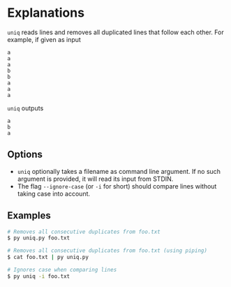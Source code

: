 # Explanations

`uniq` reads lines and removes all duplicated lines that follow each other.
For example, if given as input

```
a
a
a
b
b
a
a
a
```

`uniq` outputs

```
a
b
a
```

## Options

* `uniq` optionally takes a filename as command line argument.
  If no such argument is provided, it will read its input from STDIN.
* The flag `--ignore-case` (or `-i` for short) should compare lines without taking case into account.

## Examples

```bash
# Removes all consecutive duplicates from foo.txt
$ py uniq.py foo.txt

# Removes all consecutive duplicates from foo.txt (using piping)
$ cat foo.txt | py uniq.py

# Ignores case when comparing lines
$ py uniq -i foo.txt
```
